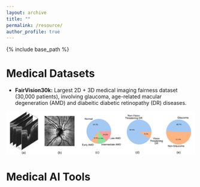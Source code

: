 ```yaml
---
layout: archive
title: ""
permalink: /resource/ 
author_profile: true
---
```


{% include base_path %}

Medical Datasets
======

- **FairVision30k:** Largest 2D + 3D medical imaging fairness dataset (30,000 patients), involving glaucoma, age-related macular degeneration (AMD)  and diabeitic diabetic retinopathy (DR) diseases.

<p align="center">
    <img src="/images/img/project/fairvision.png" width="700">
</p>

Medical AI Tools
======
